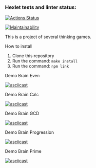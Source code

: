 ### Hexlet tests and linter status:
[![Actions Status](https://github.com/DSFirstaev/frontend-project-lvl1/workflows/hexlet-check/badge.svg)](https://github.com/DSFirstaev/frontend-project-lvl1/actions)

[![Maintainability](https://api.codeclimate.com/v1/badges/339b343129c8bfbe7d09/maintainability)](https://codeclimate.com/github/DSFirstaev/frontend-project-lvl1/maintainability)

This is a project of several thinking games.

How to install

1. Clone this repository
2. Run the command: `make install`
3. Run the command: `npm link`


Demo Brain Even

[![asciicast](https://asciinema.org/a/fkoHqK8mhF2ukYmwWP7G67QD9.svg)](https://asciinema.org/a/fkoHqK8mhF2ukYmwWP7G67QD9)

Demo Brain Calc

[![asciicast](https://asciinema.org/a/uszAyBmmjLcr6kJMufia9FhEl.svg)](https://asciinema.org/a/uszAyBmmjLcr6kJMufia9FhEl)

Demo Brain GCD

[![asciicast](https://asciinema.org/a/j4gGrhRMVRvj1SXth6vtF1JQS.svg)](https://asciinema.org/a/j4gGrhRMVRvj1SXth6vtF1JQS)

Demo Brain Progression

[![asciicast](https://asciinema.org/a/RrYJRcpg3lvykiKVbuKr5dsB8.svg)](https://asciinema.org/a/RrYJRcpg3lvykiKVbuKr5dsB8)

Demo Brain Prime

[![asciicast](https://asciinema.org/a/Dsd5nOzBA3jx51IgWb27w7Jvy.svg)](https://asciinema.org/a/Dsd5nOzBA3jx51IgWb27w7Jvy)
